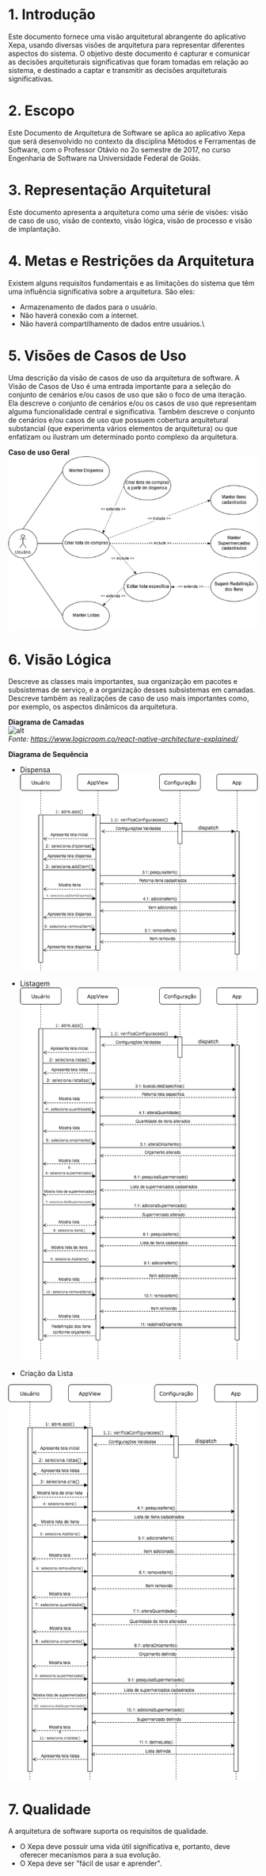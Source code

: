 # 1. Introdução 
Este documento fornece uma visão arquitetural abrangente do aplicativo Xepa, usando diversas visões de arquitetura para representar diferentes aspectos do sistema. O objetivo deste documento é capturar e comunicar as decisões arquiteturais significativas que foram tomadas em relação ao sistema, e destinado a captar e transmitir as decisões arquiteturais significativas.

# 2. Escopo
Este Documento de Arquitetura de Software se aplica ao aplicativo Xepa que será desenvolvido no contexto da disciplina Métodos e Ferramentas de Software, com o Professor Otávio no 2o semestre de 2017, no curso Engenharia de Software na Universidade Federal de Goiás.
  
# 3. Representação Arquitetural 
Este documento apresenta a arquitetura como uma série de visões: visão de caso de uso, visão de contexto, visão lógica, visão de processo e visão de implantação.

# 4. Metas e Restrições da Arquitetura
Existem alguns requisitos fundamentais e as limitações do sistema que têm uma influência significativa sobre a arquitetura. São eles:
- Armazenamento de dados para o usuário.
- Não haverá conexão com a internet.
- Não haverá compartilhamento de dados entre usuários.\

# 5. Visões de Casos de Uso
  Uma descrição da visão de casos de uso da arquitetura de software. A Visão de Casos de Uso é uma entrada importante para a seleção do conjunto de cenários e/ou casos de uso que são o foco de uma iteração. Ela descreve o conjunto de cenários e/ou os casos de uso que representam alguma funcionalidade central e significativa. Também descreve o conjunto de cenários e/ou casos de uso que possuem cobertura arquitetural substancial (que experimenta vários elementos de arquitetura) ou que enfatizam ou ilustram um determinado ponto complexo da arquitetura.

<b>Caso de uso Geral</b>  
![alt](https://github.com/Caua539/chepa/blob/master/docs/img/Casos_De_Uso_Xepa.png)

# 6. Visão Lógica
  Descreve as classes mais importantes, sua organização em pacotes e subsistemas de serviço, e a organização desses subsistemas em camadas. Descreve também as realizações de caso de uso mais importantes como, por exemplo, os aspectos dinâmicos da arquitetura.  

<b>Diagrama de Camadas</b>  
![alt](https://www.logicroom.co/react-native-architecture-explained/images/3_image.png)  
*Fonte: https://www.logicroom.co/react-native-architecture-explained/*
  
<b>Diagrama de Sequência</b>  
- Dispensa  
![alt](https://github.com/Caua539/chepa/blob/master/docs/img/Sequence_Diagram_Dispensa.png)    
    
- Listagem  
![alt](https://github.com/Caua539/chepa/blob/master/docs/img/Sequence_Diagram_Lista.png)   
  
- Criação da Lista  

![alt](https://github.com/Caua539/chepa/blob/master/docs/img/Sequence_Diagram_CriaLista.png)  

# 7. Qualidade  
A arquitetura de software suporta os requisitos de qualidade.
- O Xepa deve possuir uma vida útil significativa e, portanto, deve oferecer mecanismos para a sua evolução.  
- O Xepa deve ser "fácil de usar e aprender".  

